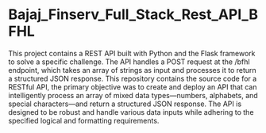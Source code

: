 # Bajaj_Finserv_Full_Stack_Rest_API_BFHL
This project contains a REST API built with Python and the Flask framework to solve a specific challenge. The API handles a POST request at the /bfhl endpoint, which takes an array of strings as input and processes it to return a structured JSON response.
This repository contains the source code for a RESTful API, the primary objective was to create and deploy an API that can intelligently process an array of mixed data types—numbers, alphabets, and special characters—and return a structured JSON response. The API is designed to be robust and handle various data inputs while adhering to the specified logical and formatting requirements.
